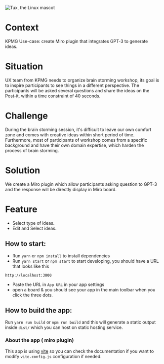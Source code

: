 ![Tux, the Linux mascot](/assets/demo.gif)

# Context

KPMG Use-case: create Miro plugin that integrates GPT-3 to generate ideas.

# Situation

UX team from KPMG needs to organize brain storming workshop, its goal is to inspire participants to see things in a different perspective. The participants will be asked several questions and share the ideas on the Post-it, within a time constraint of 40 seconds.

# Challenge

During the brain storming session, it's difficult to leave our own comfort zone and comes with creative ideas within short period of time. Furthermore, most of participants of workshop comes from a specific background and have their own domain expertise, which harden the process of brain storming.

# Solution

We create a Miro plugin which allow participants asking question to GPT-3 and the response will be directly display in Miro board.

# Feature

- Select type of ideas.
- Edit and Select ideas.

## How to start:

- Run `yarn` or `npm install` to install dependencies
- Run `yarn start` or `npm start` to start developing, you should have a URL
  that looks like this

```
http://localhost:3000
```

- Paste the URL in `App URL` in your app settings
- open a board & you should see your app in the main toolbar when you click the
  three dots.

## How to build the app:

Run `yarn run build` or `npm run build` and this will generate a static output
inside `dist/` which you can host on static hosting service.

### About the app ( miro plugin)

This app is using [vite](https://vitejs.dev/) so you can check the documentation
if you want to modify `vite.config.js` configuration if needed.
